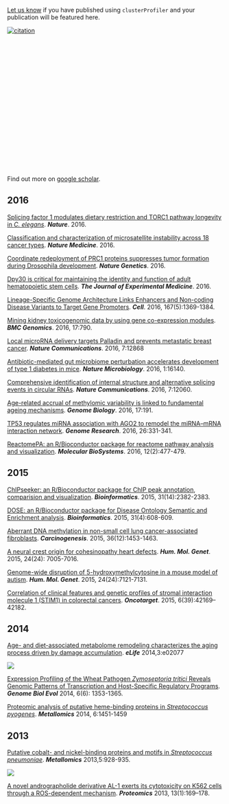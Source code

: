 <!-- AddToAny BEGIN -->
<div class="a2a_kit a2a_kit_size_32 a2a_default_style">
<a class="a2a_dd" href="//www.addtoany.com/share"></a>
<a class="a2a_button_facebook"></a>
<a class="a2a_button_twitter"></a>
<a class="a2a_button_google_plus"></a>
<a class="a2a_button_pinterest"></a>
<a class="a2a_button_reddit"></a>
<a class="a2a_button_sina_weibo"></a>
<a class="a2a_button_wechat"></a>
<a class="a2a_button_douban"></a>
</div>
<script async src="//static.addtoany.com/menu/page.js"></script>
<!-- AddToAny END -->

<link rel="stylesheet" href="https://guangchuangyu.github.io/css/academicons.min.css">
<link rel="stylesheet" href="https://guangchuangyu.github.io/css/font-awesome.min.css">


[Let us know](https://github.com/GuangchuangYu/featured_img) if you have published using `clusterProfiler` and your publication will be featured here.

[![citation](https://img.shields.io/badge/cited%20by-134-blue.svg?style=flat)](https://scholar.google.com.hk/scholar?oi=bibs&hl=en&cites=2349076811020942117)

<link rel='stylesheet' href=https://guangchuangyu.github.io/resume/css/morris.css>
<script src='https://guangchuangyu.github.io/resume/css/jquery.min.js' type='text/javascript'></script>
<script src='https://guangchuangyu.github.io/resume/css/raphael-min.js' type='text/javascript'></script>
<script src='https://guangchuangyu.github.io/resume/css/morris-0.4.2.min.js' type='text/javascript'></script>


<style>
  .rChart {
    display: block;
    margin-left: auto; 
    margin-right: auto;
    width: 800px;
    height: 300px;
  }  
  </style>

<div id = 'chart241afd0e18b' class = 'rChart morris'></div>
<script type='text/javascript'>
    var chartParams = {
 "element": "chart241afd0e18b",
"width":            800,
"height":            400,
"xkey": "year",
"ykeys": [
 "cites" 
],
"data": [
 {
 "year": 2012,
"cites":              6,
"pubid": "MLfJN-KU85MC" 
},
{
 "year": 2013,
"cites":             13,
"pubid": "MLfJN-KU85MC" 
},
{
 "year": 2014,
"cites":             18,
"pubid": "MLfJN-KU85MC" 
},
{
 "year": 2015,
"cites":             26,
"pubid": "MLfJN-KU85MC" 
},
{
 "year": 2016,
"cites":             71,
"pubid": "MLfJN-KU85MC" 
} 
],
"id": "chart241afd0e18b",
"labels": "cites" 
},
      chartType = "Bar"
    new Morris[chartType](chartParams)
</script>


Find out more on [<i class="ai ai-google-scholar"></i> google scholar](https://scholar.google.com.hk/scholar?oi=bibs&hl=en&cites=2349076811020942117).


## <i class="fa fa-calendar"></i> 2016

[Splicing factor 1 modulates dietary restriction and TORC1 pathway longevity in *C. elegans*](http://www.nature.com/nature/journal/vaop/ncurrent/full/nature20789.html). ***Nature***. 2016.

[Classification and characterization of microsatellite instability across 18 cancer types](http://www.nature.com/nm/journal/vaop/ncurrent/full/nm.4191.html). ***Nature Medicine***. 2016.

[Coordinate redeployment of PRC1 proteins suppresses tumor formation during Drosophila development](http://www.nature.com/ng/journal/vaop/ncurrent/full/ng.3671.html). ***Nature Genetics***. 2016.

[Dpy30 is critical for maintaining the identity and function of adult hematopoietic stem cells](http://jem.rupress.org/content/early/2016/09/14/jem.20160185.full). ***The Journal of Experimental Medicine***. 2016.

[Lineage-Specific Genome Architecture Links Enhancers and Non-coding Disease Variants to Target Gene Promoters](http://www.sciencedirect.com/science/article/pii/S0092867416313228). ***Cell***. 2016, 167(5):1369-1384.

[Mining kidney toxicogenomic data by using gene co-expression modules](https://bmcgenomics.biomedcentral.com/articles/10.1186/s12864-016-3143-y). ***BMC Genomics***. 2016, 17:790.

[Local microRNA delivery targets Palladin and prevents metastatic breast cancer](http://www.nature.com/ncomms/2016/160919/ncomms12868/full/ncomms12868.html). ***Nature Communications***. 2016, 7:12868

[Antibiotic-mediated gut microbiome perturbation accelerates development of type 1 diabetes in mice](http://www.nature.com/articles/nmicrobiol2016140). **_Nature Microbiology_**. 2016, 1:16140.

[Comprehensive identification of internal structure and alternative splicing events in circular RNAs](http://dx.doi.org/10.1038/ncomms12060). **_Nature
Communications_**. 2016, 7:12060.

[Age-related accrual of methylomic variability is linked to fundamental ageing mechanisms](https://genomebiology.biomedcentral.com/articles/10.1186/s13059-016-1053-6). ***Genome Biology***. 2016, 17:191.

[TP53 regulates miRNA association with AGO2 to remodel the miRNA–mRNA interaction network](http://genome.cshlp.org/content/26/3/331.short). __*Genome Research*__. 2016, 26:331-341.

[ReactomePA: an R/Bioconductor package for reactome pathway analysis and visualization](http://dx.doi.org/10.1039/C5MB00663E). __*Molecular BioSystems*__. 2016, 12(2):477-479.


## <i class="fa fa-calendar"></i> 2015

[ChIPseeker: an R/Bioconductor package for ChIP peak annotation, comparision and visualization](http://bioinformatics.oxfordjournals.org/cgi/content/abstract/btv145). __*Bioinformatics*__. 2015, 31(14):2382-2383.

[DOSE: an R/Bioconductor package for Disease Ontology Semantic and Enrichment analysis](http://bioinformatics.oxfordjournals.org/cgi/content/abstract/btu684). __*Bioinformatics*__. 2015, 31(4):608-609.

[Aberrant DNA methylation in non-small cell lung cancer-associated fibroblasts](http://dx.doi.org/10.1093/carcin/bgv146). __*Carcinogenesis*__. 2015, 36(12):1453-1463.

[A neural crest origin for cohesinopathy heart defects](http://dx.doi.org/10.1093/hmg/ddv402). __*Hum. Mol. Genet*__. 2015, 24(24): 7005-7016.

[Genome-wide disruption of 5-hydroxymethylcytosine in a mouse model of autism](http://dx.doi.org/10.1093/hmg/ddv411). __*Hum. Mol. Genet*__. 2015, 24(24):7121-7131.

[Correlation of clinical features and genetic profiles of stromal interaction molecule 1 (STIM1) in colorectal cancers](https://www.ncbi.nlm.nih.gov/pmc/articles/PMC4747217/). __*Oncotarget*__. 2015, 6(39):42169–42182.

## <i class="fa fa-calendar"></i> 2014

[Age- and diet-associated metabolome remodeling characterizes the aging process driven by damage accumulation](http://dx.doi.org/10.7554/eLife.02077). **_eLife_** 2014,3:e02077

![](https://guangchuangyu.github.io/featured_img/clusterProfiler/elife-02077-fig5-v1.jpg)


[Expression Profiling of the Wheat Pathogen *Zymoseptoria tritici* Reveals Genomic Patterns of Transcription and Host-Specific Regulatory Programs](http://dx.doi.org/10.1093/gbe/evu101). **_Genome Biol Evol_** 2014, 6(6): 1353-1365.


[Proteomic analysis of putative heme-binding proteins in *Streptococcus pyogenes*](http://dx.doi.org/10.1039/C4MT00027G). **_Metallomics_** 2014, 6:1451-1459


## <i class="fa fa-calendar"></i> 2013

[Putative cobalt- and nickel-binding proteins and motifs in *Streptococcus pneumoniae*](http://dx.doi.org/10.1039/C3MT00126A). **_Metallomics_** 2013,5:928-935.

![](https://guangchuangyu.github.io/featured_img/clusterProfiler/c3mt00126a-f2.gif)

[A novel andrographolide derivative AL-1 exerts its cytotoxicity on K562 cells through a ROS-dependent mechanism](http://dx.doi.org/10.1002/pmic.201200273). **_Proteomics_** 2013, 13(1):169–178.



